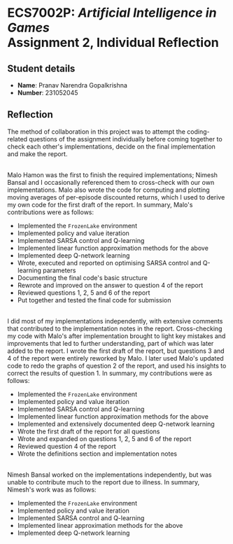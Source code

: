# ECS7002P: _Artificial Intelligence in Games_<br>Assignment 2, Individual Reflection

## Student details

- **Name**: Pranav Narendra Gopalkrishna
- **Number**: 231052045

## Reflection

The method of collaboration in this project was to attempt the coding-related questions of the assignment individually before coming together to check each other's implementations, decide on the final implementation and make the report.

<br>Malo Hamon was the first to finish the required implementations; Nimesh Bansal and I occasionally referenced them to cross-check with our own implementations. Malo also wrote the code for computing and plotting moving averages of per-episode discounted returns, which I used to derive my own code for the first draft of the report. In summary, Malo's contributions were as follows:

- Implemented the `FrozenLake` environment
- Implemented policy and value iteration
- Implemented SARSA control and Q-learning
- Implemented linear function approximation methods for the above
- Implemented deep Q-network learning
- Wrote, executed and reported on optimising SARSA control and Q-learning parameters
- Documenting the final code's basic structure
- Rewrote and improved on the answer to question 4 of the report
- Reviewed questions 1, 2, 5 and 6 of the report
- Put together and tested the final code for submission

<br>I did most of my implementations independently, with extensive comments that contributed to the implementation notes in the report. Cross-checking my code with Malo's after implementation brought to light key mistakes and improvements that led to further understanding, part of which was later added to the report. I wrote the first draft of the report, but questions 3 and 4 of the report were entirely reworked by Malo. I later used Malo's updated code to redo the graphs of question 2 of the report, and used his insights to correct the results of question 1. In summary, my contributions were as follows:

- Implemented the `FrozenLake` environment
- Implemented policy and value iteration
- Implemented SARSA control and Q-learning
- Implemented linear function approximation methods for the above
- Implemented and extensively documented deep Q-network learning
- Wrote the first draft of the report for all questions
- Wrote and expanded on questions 1, 2, 5 and 6 of the report
- Reviewed question 4 of the report
- Wrote the definitions section and implementation notes

<br>Nimesh Bansal worked on the implementations independently, but was unable to contribute much to the report due to illness. In summary, Nimesh's work was as follows:

- Implemented the `FrozenLake` environment
- Implemented policy and value iteration
- Implemented SARSA control and Q-learning
- Implemented linear approximation methods for the above
- Implemented deep Q-network learning
